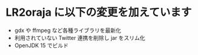 # LR2oraja に以下の変更を加えています

* gdx や ffmpeg など各種ライブラリを最新化
* 利用されていない Twitter 連携を削除し jar をスリム化
* OpenJDK 15 でビルド
